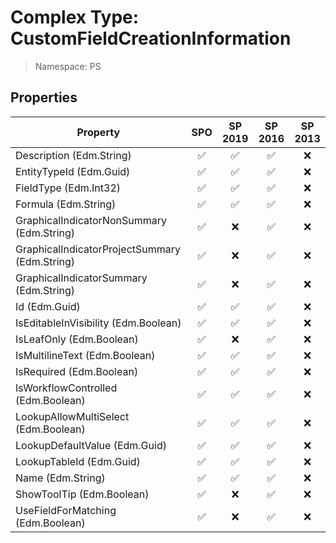 # Complex Type: CustomFieldCreationInformation

> Namespace: PS

## Properties

Property | SPO | SP 2019 | SP 2016 | SP 2013
----------|:---:|:-------:|:-------:|:-------:
Description (Edm.String) | ✅ | ✅ | ✅ | ❌
EntityTypeId (Edm.Guid) | ✅ | ✅ | ✅ | ❌
FieldType (Edm.Int32) | ✅ | ✅ | ✅ | ❌
Formula (Edm.String) | ✅ | ✅ | ✅ | ❌
GraphicalIndicatorNonSummary (Edm.String) | ✅ | ❌ | ✅ | ❌
GraphicalIndicatorProjectSummary (Edm.String) | ✅ | ❌ | ✅ | ❌
GraphicalIndicatorSummary (Edm.String) | ✅ | ❌ | ✅ | ❌
Id (Edm.Guid) | ✅ | ✅ | ✅ | ❌
IsEditableInVisibility (Edm.Boolean) | ✅ | ✅ | ✅ | ❌
IsLeafOnly (Edm.Boolean) | ✅ | ❌ | ✅ | ❌
IsMultilineText (Edm.Boolean) | ✅ | ✅ | ✅ | ❌
IsRequired (Edm.Boolean) | ✅ | ✅ | ✅ | ❌
IsWorkflowControlled (Edm.Boolean) | ✅ | ✅ | ✅ | ❌
LookupAllowMultiSelect (Edm.Boolean) | ✅ | ✅ | ✅ | ❌
LookupDefaultValue (Edm.Guid) | ✅ | ✅ | ✅ | ❌
LookupTableId (Edm.Guid) | ✅ | ✅ | ✅ | ❌
Name (Edm.String) | ✅ | ✅ | ✅ | ❌
ShowToolTip (Edm.Boolean) | ✅ | ❌ | ✅ | ❌
UseFieldForMatching (Edm.Boolean) | ✅ | ❌ | ✅ | ❌